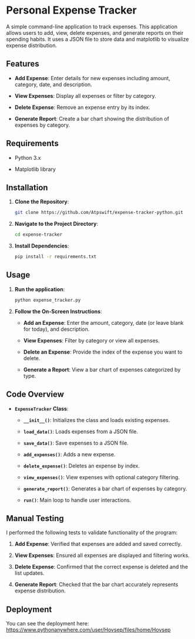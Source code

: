 # Personal Expense Tracker

A simple command-line application to track expenses. This application allows users to add, view, delete expenses, and generate reports on their spending habits. It uses a JSON file to store data and matplotlib to visualize expense distribution.

## Features

- **Add Expense**: Enter details for new expenses including amount, category, date, and description.

- **View Expenses**: Display all expenses or filter by category.

- **Delete Expense**: Remove an expense entry by its index.

- **Generate Report**: Create a bar chart showing the distribution of expenses by category.

## Requirements

- Python 3.x

- Matplotlib library

## Installation

1. **Clone the Repository**:

   ```bash
   git clone https://github.com/Atpswift/expense-tracker-python.git

   ```

2. **Navigate to the Project Directory**:

   ```bash
   cd expense-tracker

   ```

3. **Install Dependencies**:

   ```bash
   pip install -r requirements.txt

   ```

## Usage

1. **Run the application**:

   ```bash
   python expense_tracker.py

   ```

2. **Follow the On-Screen Instructions**:

   - **Add an Expense**: Enter the amount, category, date (or leave blank for today), and description.

   - **View Expenses**: Filter by category or view all expenses.

   - **Delete an Expense**: Provide the index of the expense you want to delete.

   - **Generate a Report**: View a bar chart of expenses categorized by type.

## Code Overview

- **`ExpenseTracker` Class**:

  - **`__init__()`**: Initializes the class and loads existing expenses.

  - **`load_data()`**: Loads expenses from a JSON file.

  - **`save_data()`**: Save expenses to a JSON file.

  - **`add_expenses()`**: Adds a new expense.

  - **`delete_expense()`**: Deletes an expense by index.

  - **`view_expenses()`**: View expenses with optional category filtering.

  - **`generate_report()`**: Generates a bar chart of expenses by category.

  - **`run()`**: Main loop to handle user interactions.

## Manual Testing

I performed the following tests to validate functionality of the program:

1. **Add Expense**: Verified that expenses are added and saved correctly.

2. **View Expenses**: Ensured all expenses are displayed and filtering works.

3. **Delete Expense**: Confirmed that the correct expense is deleted and the list updates.

4. **Generate Report**: Checked that the bar chart accurately represents expense distribution.

## Deployment 

You can see the deployment here: https://www.pythonanywhere.com/user/Hovsep/files/home/Hovsep

